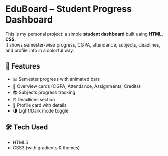 # EduBoard – Student Progress Dashboard

This is my personal project: a simple **student dashboard** built using **HTML, CSS**.  
It shows semester-wise progress, CGPA, attendance, subjects, deadlines, and profile info in a colorful way.

## 🚀 Features
- 📊 Semester progress with animated bars  
- 📌 Overview cards (CGPA, Attendance, Assignments, Credits)  
- 📚 Subjects progress tracking  
- ⏰ Deadlines section  
- 👤 Profile card with details  
- 🌗 Light/Dark mode toggle  

## 🛠️ Tech Used
- HTML5  
- CSS3 (with gradients & themes) 
